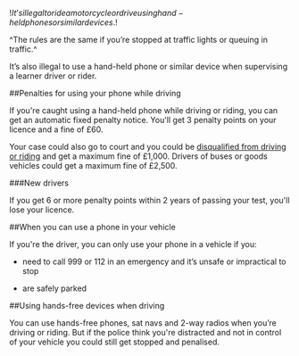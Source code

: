$!It’s illegal to ride a motorcycle or drive using hand-held phones or similar devices.$!

^The rules are the same if you’re stopped at traffic lights or queuing in traffic.^

It’s also illegal to use a hand-held phone or similar device when supervising a learner driver or rider.
 
##Penalties for using your phone while driving

If you're caught using a hand-held phone while driving or riding, you can get an automatic fixed penalty notice. You'll get 3 penalty points on your licence and a fine of £60.

Your case could also go to court and you could be [disqualified from driving or riding](/driving-disqualifications "disqualified from driving or riding") and get a maximum fine of £1,000. Drivers of buses or goods vehicles could get a maximum fine of £2,500.

###New drivers

If you get 6 or more penalty points within 2 years of passing your test, you'll lose your licence.

##When you can use a phone in your vehicle

If you're the driver, you can only use your phone in a vehicle if you:

- need to call 999 or 112 in an emergency and it’s unsafe or impractical to stop

- are safely parked

##Using hands-free devices when driving

You can use hands-free phones, sat navs and 2-way radios when you’re driving or riding. But if the police think you're distracted and not in control of your vehicle you could still get stopped and penalised.
